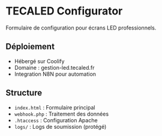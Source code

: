 # TECALED Configurator

Formulaire de configuration pour écrans LED professionnels.

## Déploiement
- Hébergé sur Coolify
- Domaine : gestion-led.tecaled.fr
- Integration N8N pour automation

## Structure
- `index.html` : Formulaire principal
- `webhook.php` : Traitement des données
- `.htaccess` : Configuration Apache
- `logs/` : Logs de soumission (protégé)